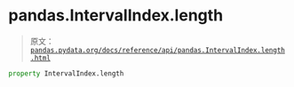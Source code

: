 # pandas.IntervalIndex.length

> 原文：[`pandas.pydata.org/docs/reference/api/pandas.IntervalIndex.length.html`](https://pandas.pydata.org/docs/reference/api/pandas.IntervalIndex.length.html)

```py
property IntervalIndex.length
```
